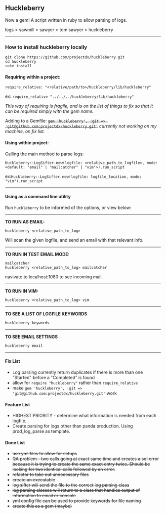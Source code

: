 ## Huckleberry

Now a gem! A script written in ruby to allow parsing of logs.

logs > sawmill > sawyer > tom sawyer > huckleberry

---
### How to install huckleberry locally
```
git clone https://github.com/projectdx/huckleberry.git
cd huckleberry
rake install
```

#### Requiring within a project:
```
require_relative: "<relative/path/to>/huckleberry/lib/huckleberry"
```
ex:
`
require_relative "../../../huckleberry/lib/huckleberry"
`

*This way of requiring is fragile, and is on the list of things to fix so that it can be required simply with the gem name.*


Adding to a Gemfile: ~~`gem 'huckleberry', :git => 'git@github.com:projectdx/huckleberry.git'`~~ *currently not working on my machine, on fix list.*




#### Using within project:

Calling the main method to parse logs:
```
Huckleberry::LogSifter.new(logfile: <relative_path_to_logfile>, mode: <default: "email" | "mailcatcher" | "vim">).run_script
```

ex:`Huckleberry::LogSifter.new(logfile: logfile_location, mode: "vim").run_script`

---

#### Using as a command line utility

Run `huckleberry` to be informed of the options, or view below:

---
**TO RUN AS EMAIL:**

```
huckleberry <relative_path_to_log>
```

Will scan the given logfile, and send
an email with that relevant info.

---
**TO RUN IN TEST EMAIL MODE:**

```
mailcatcher
huckleberry <relative_path_to_log> mailcatcher
```

navivate to localhost:1080 to see incoming mail.

---
**TO RUN IN VIM:**

```
huckleberry <relative_path_to_log> vim
```

---
**TO SEE A LIST OF LOGFILE KEYWORDS**

```
huckleberry keywords
```

---
**TO SEE EMAIL SETTINGS**

```
huckleberry email
```

---

#### Fix List
* Log parsing currently return duplicates if there is more than one "Started" before a "Completed" is found
* allow for `require "huckleberry"` rather than `require_relative`
* make `gem 'huckleberry', :git => 'git@github.com:projectdx/huckleberry.git'` work

#### Feature List
* HIGHEST PRIORITY - determine what information is needed from each logfile.
* Create parsing for logs other than panda production. Using prod_log_parse as template.


#### Done List
* ~~use yml files to allow for setups~~
* ~~QA problem - two calls going at exact same time and creates a sql error because it is trying to create the same exact entry twice. Should be looking for two identical calls followed by an error.~~
* ~~refactor to take out unnecessary files~~
* ~~create an executable~~
* ~~log sifter will send the file to the correct log parsing class~~
* ~~log parsing classes will return to a class that handles output of information to email or console~~
* ~~yml config file can be used to provide keywords for file naming~~
* ~~create this as a gem (maybe)~~




